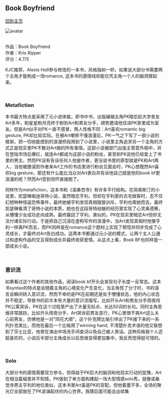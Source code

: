 ## Book Boyfriend
[回到主页](https://boheme130.github.io/Fiction.git.io/)

![avatar](https://i0.wp.com/thequeerreview.com/wp-content/uploads/2022/03/817cHlswyRL-1-1.jpg?fit=1566%2C879&ssl=1)
<br>
<br>


作品：Book Boyfriend <br>
作者：Kris Ripper <br>
评分：4.7/5 <br>

KJC推荐，AIexis Hαll参与修改的一本书，风格独树一帜，如果说大部分书需要两个主角才能构成一场romance, 这本书的感情线却能仅凭主角一个人的脑洞撑起来。

<br>

### Metafiction
本书最大特点是采用了元小说体裁，即书中书，出版编辑主角PK暗恋前大学舍友Art多年，盼星星盼月亮终于盼到Art和男友分手，顺势邀请他住进PK家里成为室友。但是Art似乎对PK一直不感冒，两人性格不同：Art喜欢romantic big gesture, PK却比较实际。在被Art嘲笑不懂浪漫后，PK一气之下写了一部小说的框架，把一切他能想到的浪漫桥段用到了小说里，小说里主角追求另一个主角的方式正是现实里PK不敢对Art做的所有事情。这部小说被部门出版主管意外相中，并在登陆市场后爆红，就连Art都成为这部小说的粉丝，甚至和PK说他已经爱上了书里的男主。然而PK没有告诉任何人他是作者，更没说书里的原型就是PK和Art两人，当他被邀请到作者来Art工作的书店里进行粉丝见面会时，PK心想既然Art喜欢big gesture，那还有什么能比当众对Art表白并告诉他自己就是他的book bf更浪漫的呢？然而Art受到惊吓直接跑了。

同样作为metafiction，这本书和《诺桑觉寺》有许多平行结构。在简奥斯汀的小说里，凯瑟琳痴迷哥特小说，虽然暗恋亨利，但却在亨利家的古宅做客时，忍不住幻想种种怪诞恐怖事件，最终她被亨利发现真相狠狠训斥，亨利也离她而去，最终凯瑟琳看清了哥特小说的本质，她也在这段哥特祛魅的经历里实现了心灵奥德赛，从懵懂少女成功走向成熟，最终赢回了亨利。类似的，PK在现实里暗恋Art但却无法付诸实际行动，于是把自己沉浸在虚构写作的浪漫中，当Art发现真相时他像亨利一样离PK而去，而PK同样是在romance这个题材上实现了顿悟并同步完成了心灵成长，才最终对Art告白成功。这两本书都通过元小说的模式，让两个主人公通过和虚构作品的交互得到成长并最终收获爱情。从这点上看，Book BF也同样是一部成长小说。

<br>

### 意识流
如果看过这个作者的其他作品，阅读book bf开头会发现句子长度一反常态。这本书syntax的特点是会随着主角的心境变化产生变化，当主角慌了分寸时，书的语言会瞬间转入意识流，然而不幸的是PK在前期还是处于懵懂状态，他的内心状态并不稳定，导致书的前半本有大量的意识流描写。比如开头Art和男友分手雨夜闯PK公寓哭诉，PK在这个过程里产出了大量无标点、长达50词的长句。同时主角思维非常跳跃，比如开头雨夜分手，Art哭诉前男友恶行，PK心里很不爽Art这么关心前男友，仿佛他是一对”同花大顺”，这个扑克牌比喻引申出了PK接下来的一系列扑克类比，而他在最后一个比喻用了winning hand, 不清楚扑克术语的他又联想到了莎士比亚，他曾在演出中场洗手间查词以免自己被人笑话。这种风格我个人还挺喜欢的，小说后半部分主角成长以后思维变得更加集中，我反而觉得挺可惜的。

<br>

### Solo
大部分书的感情需要双方参与，但得益于PK巨大的脑洞和他现实行动的犹豫，Art在相当篇幅里并不知情，PK做到了单方面构建起一场大型情感solo秀。就像诺桑觉寺男主亨利的地位类似，这本书里Art虽是PK的官配，但他着墨不多，全场的聚光灯全部放在了PK波澜起伏的内心世界。我猜后面可能会出续集
